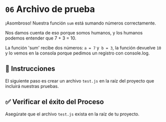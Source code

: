 # `06` Archivo de prueba

¡Asombroso! Nuestra función `sum` está sumando números correctamente.

Nos damos cuenta de eso porque somos humanos, y los humanos podemos entender que 7 + 3 = 10.

La función 'sum' recibe dos números: `a = 7` y` b = 3`, la función devuelve `10` y lo vemos en la consola porque pedimos un registro con console.log.

## 📝 Instrucciones

El siguiente paso es crear un archivo `test.js` en la raíz del proyecto que incluirá nuestras pruebas.

## ✅ Verificar el éxito del Proceso

Asegúrate que el archivo `test.js` exista en la raíz de tu proyecto.
